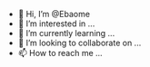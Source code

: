 - 👋 Hi, I’m @Ebaome
- 👀 I’m interested in ...
- 🌱 I’m currently learning ...
- 💞️ I’m looking to collaborate on ...
- 📫 How to reach me ...

<!---
Ebaome/Ebaome is a ✨ special ✨ repository because its `README.md` (this file) appears on your GitHub profile.
You can click the Preview link to take a look at your changes.
--->
